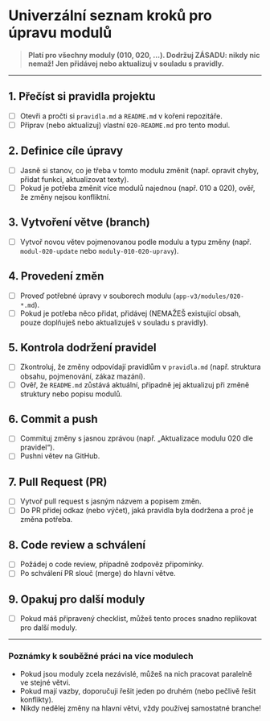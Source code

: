 # Univerzální seznam kroků pro úpravu modulů

> **Platí pro všechny moduly (010, 020, ...). Dodržuj ZÁSADU: nikdy nic nemaž! Jen přidávej nebo aktualizuj v souladu s pravidly.**

---

## 1. Přečíst si pravidla projektu
- [ ] Otevři a pročti si `pravidla.md` a `README.md` v kořeni repozitáře.
- [ ] Připrav (nebo aktualizuj) vlastní `020-README.md` pro tento modul.

## 2. Definice cíle úpravy
- [ ] Jasně si stanov, co je třeba v tomto modulu změnit (např. opravit chyby, přidat funkci, aktualizovat texty).
- [ ] Pokud je potřeba změnit více modulů najednou (např. 010 a 020), ověř, že změny nejsou konfliktní.

## 3. Vytvoření větve (branch)
- [ ] Vytvoř novou větev pojmenovanou podle modulu a typu změny (např. `modul-020-update` nebo `moduly-010-020-upravy`).

## 4. Provedení změn
- [ ] Proveď potřebné úpravy v souborech modulu (`app-v3/modules/020-*.md`).
- [ ] Pokud je potřeba něco přidat, přidávej (NEMAŽEŠ existující obsah, pouze doplňuješ nebo aktualizuješ v souladu s pravidly).

## 5. Kontrola dodržení pravidel
- [ ] Zkontroluj, že změny odpovídají pravidlům v `pravidla.md` (např. struktura obsahu, pojmenování, zákaz mazání).
- [ ] Ověř, že `README.md` zůstává aktuální, případně jej aktualizuj při změně struktury nebo popisu modulů.

## 6. Commit a push
- [ ] Commituj změny s jasnou zprávou (např. „Aktualizace modulu 020 dle pravidel“).
- [ ] Pushni větev na GitHub.

## 7. Pull Request (PR)
- [ ] Vytvoř pull request s jasným názvem a popisem změn.
- [ ] Do PR přidej odkaz (nebo výčet), jaká pravidla byla dodržena a proč je změna potřeba.

## 8. Code review a schválení
- [ ] Požádej o code review, případně zodpověz připomínky.
- [ ] Po schválení PR slouč (merge) do hlavní větve.

## 9. Opakuj pro další moduly
- [ ] Pokud máš připravený checklist, můžeš tento proces snadno replikovat pro další moduly.

---

### Poznámky k souběžné práci na více modulech

- Pokud jsou moduly zcela nezávislé, můžeš na nich pracovat paralelně ve stejné větvi.
- Pokud mají vazby, doporučuji řešit jeden po druhém (nebo pečlivě řešit konflikty).
- Nikdy nedělej změny na hlavní větvi, vždy používej samostatné branche!